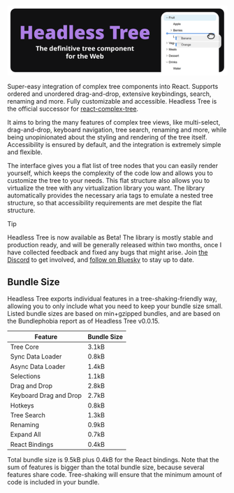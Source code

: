 ![Headless Tree](./packages/docs/static/img/banner-github.png)

Super-easy integration of complex tree components into React. Supports ordered 
and unordered drag-and-drop, extensive keybindings, search, renaming and more.
Fully customizable and accessible. Headless Tree is the official successor for
[react-complex-tree](https://github.com/lukasbach/react-complex-tree).

It aims to bring the many features of complex tree views, like multi-select,
drag-and-drop, keyboard navigation, tree search, renaming and more, while
being unopinionated about the styling and rendering of the tree itself.
Accessibility is ensured by default, and the integration is extremely
simple and flexible. 

The interface gives you a flat list of tree nodes
that you can easily render yourself, which keeps the complexity of the
code low and allows you to customize the tree to your needs. This flat
structure also allows you to virtualize the tree with any virtualization
library you want. The library automatically provides the necessary
aria tags to emulate a nested tree structure, so that accessibility
requirements are met despite the flat structure.

> [!TIP]  
> Headless Tree is now available as Beta! The library is mostly stable and
> production ready, and will be generally released within two months, once
> I have collected feedback and fixed any bugs that might arise. Join
> [the Discord](https://discord.gg/KuZ6EezzVw) to get involved, and
> [follow on Bluesky](https://bsky.app/profile/lukasbach.bsky.social) to
> stay up to date.

## Bundle Size

Headless Tree exports individual features in a tree-shaking-friendly
way, allowing you to only include what you need to keep your bundle size
small. Listed bundle sizes are based on min+gzipped bundles, and are
based on the Bundlephobia report as of Headless Tree v0.0.15.

| Feature                | Bundle Size |
|------------------------|-------------|
| Tree Core              | 3.1kB       |
| Sync Data Loader       | 0.8kB       |
| Async Data Loader      | 1.4kB       |
| Selections             | 1.1kB       |
| Drag and Drop          | 2.8kB       |
| Keyboard Drag and Drop | 2.7kB       |
| Hotkeys                | 0.8kB       |
| Tree Search            | 1.3kB       |
| Renaming               | 0.9kB       |
| Expand All             | 0.7kB       |
| React Bindings         | 0.4kB       |

Total bundle size is 9.5kB plus 0.4kB for the React bindings. Note that
the sum of features is bigger than the total bundle size, because several
features share code. Tree-shaking will ensure that the minimum amount of
code is included in your bundle.
